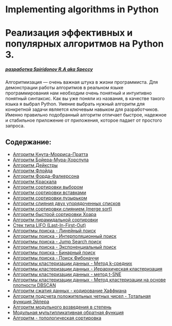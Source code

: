 # Implementing algorithms in Python

# Реализация эффективных и популярных алгоритмов на Python 3.

##### _[разработка Spiridonov R.A aka Speccy]()_

Алгоритмизация — очень важная штука в жизни программиста.
Для демонстрации работы алгоритмов в реальном языке программирования нам необходим очень понятный и интуитивно понятный синтаксис. Как вы уже поняли из названия, в качестве такого языка я выбрал Python.
Умение выбрать нужный алгоритм для конкретной задачи является ключевым навыком для разработчиков. Именно правильно подобранный алгоритм отличает быстрое, надежное и стабильное приложение от приложения, которое падает от простого запроса.


## Содержание:

- [Алгоритм Кнута-Морриса-Пратта](https://github.com/Speccy-Rom/Implementing_algorithms_in_python/tree/master/%D0%90%D0%BB%D0%B3%D0%BE%D1%80%D0%B8%D1%82%D0%BC%D1%8B%20%D0%BF%D0%BE%D0%B8%D1%81%D0%BA%D0%B0%20%D1%81%D1%82%D1%80%D0%BE%D0%BA%D0%B8)
- [Алгоритм Бойера-Мура-Хорспула](https://github.com/Speccy-Rom/Implementing_algorithms_in_python/blob/master/%D0%90%D0%BB%D0%B3%D0%BE%D1%80%D0%B8%D1%82%D0%BC%D1%8B%20%D0%BF%D0%BE%D0%B8%D1%81%D0%BA%D0%B0%20%D1%81%D1%82%D1%80%D0%BE%D0%BA%D0%B8/The%20Boyer-Moore-Horspool%20algorithm.py)
- [Алгоритм Дейкстры](https://github.com/Speccy-Rom/Implementing_algorithms_in_python/blob/master/%D0%90%D0%BB%D0%B3%D0%BE%D1%80%D0%B8%D1%82%D0%BC%D1%8B%20%D0%B3%D1%80%D0%B0%D1%84%D0%BE%D0%B2/Dijkstra%E2%80%99s%20algorithm.py)
- [Алгоритм Флойда](https://github.com/Speccy-Rom/Implementing_algorithms_in_python/blob/master/%D0%90%D0%BB%D0%B3%D0%BE%D1%80%D0%B8%D1%82%D0%BC%D1%8B%20%D0%B3%D1%80%D0%B0%D1%84%D0%BE%D0%B2/algorithm-floyd.py)
- [Алгоритм Форда-Фалкерсона](https://github.com/Speccy-Rom/Implementing_algorithms_in_python/blob/master/%D0%90%D0%BB%D0%B3%D0%BE%D1%80%D0%B8%D1%82%D0%BC%D1%8B%20%D0%B3%D1%80%D0%B0%D1%84%D0%BE%D0%B2/algorithm-forda-fulkersona.py)
- [Алгоритм Краскала](https://github.com/Speccy-Rom/Implementing_algorithms_in_python/blob/master/%D0%90%D0%BB%D0%B3%D0%BE%D1%80%D0%B8%D1%82%D0%BC%D1%8B%20%D0%B3%D1%80%D0%B0%D1%84%D0%BE%D0%B2/algorithm-kruskal.py)
- [Алгоритм сортировки выбором](https://github.com/Speccy-Rom/Implementing_algorithms_in_python/blob/master/%D0%90%D0%BB%D0%B3%D0%BE%D1%80%D0%B8%D1%82%D0%BC%D1%8B%20%D1%81%D0%BE%D1%80%D1%82%D0%B8%D1%80%D0%BE%D0%B2%D0%BE%D0%BA/sort_select.py)
- [Алгоритм сортировки вставками](https://github.com/Speccy-Rom/Implementing_algorithms_in_python/blob/master/%D0%90%D0%BB%D0%B3%D0%BE%D1%80%D0%B8%D1%82%D0%BC%D1%8B%20%D1%81%D0%BE%D1%80%D1%82%D0%B8%D1%80%D0%BE%D0%B2%D0%BE%D0%BA/algorithm_sort_inserts.py)
- [Алгоритм сортировки пузырьком](https://github.com/Speccy-Rom/Implementing_algorithms_in_python/blob/master/%D0%90%D0%BB%D0%B3%D0%BE%D1%80%D0%B8%D1%82%D0%BC%D1%8B%20%D1%81%D0%BE%D1%80%D1%82%D0%B8%D1%80%D0%BE%D0%B2%D0%BE%D0%BA/algorithm-sort-bubble.py)
- [Алгоритм слияния двух упорядоченных списков](https://github.com/Speccy-Rom/Implementing_algorithms_in_python/blob/master/%D0%90%D0%BB%D0%B3%D0%BE%D1%80%D0%B8%D1%82%D0%BC%D1%8B%20%D1%81%D0%BE%D1%80%D1%82%D0%B8%D1%80%D0%BE%D0%B2%D0%BE%D0%BA/algorithm-sort-select.py)
- [Алгоритм сортировки слиянием (merge sort) ](https://github.com/Speccy-Rom/Implementing_algorithms_in_python/blob/master/%D0%90%D0%BB%D0%B3%D0%BE%D1%80%D0%B8%D1%82%D0%BC%D1%8B%20%D1%81%D0%BE%D1%80%D1%82%D0%B8%D1%80%D0%BE%D0%B2%D0%BE%D0%BA/algorithm-sort-merge-list.py)
- [Алгоритм быстрой сортировки Хоара](https://github.com/Speccy-Rom/Implementing_algorithms_in_python/blob/master/%D0%90%D0%BB%D0%B3%D0%BE%D1%80%D0%B8%D1%82%D0%BC%D1%8B%20%D1%81%D0%BE%D1%80%D1%82%D0%B8%D1%80%D0%BE%D0%B2%D0%BE%D0%BA/algorithm-quick-sort.py)
- [Алгоритм пирамидальной сортировки](https://github.com/Speccy-Rom/Implementing_algorithms_in_python/blob/master/%D0%90%D0%BB%D0%B3%D0%BE%D1%80%D0%B8%D1%82%D0%BC%D1%8B%20%D1%81%D0%BE%D1%80%D1%82%D0%B8%D1%80%D0%BE%D0%B2%D0%BE%D0%BA/heap_sort.py)
- [Стек типа LIFO (Last-In-First-Out)](https://github.com/Speccy-Rom/Implementing_algorithms_in_python/blob/master/%D0%A1%D1%82%D0%B5%D0%BA%20LIFO/Last-In-First-Out.py)
- [Алгоритмы поиска - Линейный поиск](https://github.com/Speccy-Rom/Implementing_algorithms_in_python/blob/master/%D0%90%D0%BB%D0%B3%D0%BE%D1%80%D0%B8%D1%82%D0%BC%D1%8B%20%D0%BF%D0%BE%D0%B8%D1%81%D0%BA%D0%B0/liner_search.py)
- [Алгоритмы поиска - Интерполяционный поиск](https://github.com/Speccy-Rom/Implementing_algorithms_in_python/blob/master/%D0%90%D0%BB%D0%B3%D0%BE%D1%80%D0%B8%D1%82%D0%BC%D1%8B%20%D0%BF%D0%BE%D0%B8%D1%81%D0%BA%D0%B0/interpol_search.py)
- [Алгоритмы поиска - Jump Search поиск](https://github.com/Speccy-Rom/Implementing_algorithms_in_python/blob/master/%D0%90%D0%BB%D0%B3%D0%BE%D1%80%D0%B8%D1%82%D0%BC%D1%8B%20%D0%BF%D0%BE%D0%B8%D1%81%D0%BA%D0%B0/Jump_Search.py)
- [Алгоритмы поиска - Экспоненциальный поиск](https://github.com/Speccy-Rom/Implementing_algorithms_in_python/blob/master/%D0%90%D0%BB%D0%B3%D0%BE%D1%80%D0%B8%D1%82%D0%BC%D1%8B%20%D0%BF%D0%BE%D0%B8%D1%81%D0%BA%D0%B0/Exponential_search.py)
- [Алгоритмы поиска - Бинарный поиск](https://github.com/Speccy-Rom/Implementing_algorithms_in_python/blob/master/%D0%90%D0%BB%D0%B3%D0%BE%D1%80%D0%B8%D1%82%D0%BC%D1%8B%20%D0%BF%D0%BE%D0%B8%D1%81%D0%BA%D0%B0/binarn_search.py)
- [Алгоритмы поиска - Поиск Фибоначчи](https://github.com/Speccy-Rom/Implementing_algorithms_in_python/blob/master/%D0%90%D0%BB%D0%B3%D0%BE%D1%80%D0%B8%D1%82%D0%BC%D1%8B%20%D0%BF%D0%BE%D0%B8%D1%81%D0%BA%D0%B0/fibonachi_search.py)
- [Алгоритмы кластеризации данных - Метод k-средних](https://github.com/Speccy-Rom/Implementing_algorithms_in_python/tree/master/%D0%90%D0%BB%D0%B3%D0%BE%D1%80%D0%B8%D1%82%D0%BC%D1%8B%20%D0%BA%D0%BB%D0%B0%D1%81%D1%82%D0%B5%D1%80%D0%B8%D0%B7%D0%B0%D1%86%D0%B8%D0%B8)
- [Алгоритмы кластеризации данных - Иерархическая кластеризация](https://github.com/Speccy-Rom/Implementing_algorithms_in_python/blob/master/%D0%90%D0%BB%D0%B3%D0%BE%D1%80%D0%B8%D1%82%D0%BC%D1%8B%20%D0%BA%D0%BB%D0%B0%D1%81%D1%82%D0%B5%D1%80%D0%B8%D0%B7%D0%B0%D1%86%D0%B8%D0%B8/%D0%98%D0%B5%D1%80%D0%B0%D1%80%D1%85%D0%B8%D1%87%D0%B5%D1%81%D0%BA%D0%B0%D1%8F%20%D0%BA%D0%BB%D0%B0%D1%81%D1%82%D0%B5%D1%80%D0%B8%D0%B7%D0%B0%D1%86%D0%B8%D1%8F.py)
- [Алгоритмы кластеризации данных - метод t-SNE](https://github.com/Speccy-Rom/Implementing_algorithms_in_python/blob/master/%D0%90%D0%BB%D0%B3%D0%BE%D1%80%D0%B8%D1%82%D0%BC%D1%8B%20%D0%BA%D0%BB%D0%B0%D1%81%D1%82%D0%B5%D1%80%D0%B8%D0%B7%D0%B0%D1%86%D0%B8%D0%B8/t-SNE.py)
- [Алгоритмы кластеризации данных - Метод кластеризации на основе плотности DBSCAN](https://github.com/Speccy-Rom/Implementing_algorithms_in_python/blob/master/%D0%90%D0%BB%D0%B3%D0%BE%D1%80%D0%B8%D1%82%D0%BC%D1%8B%20%D0%BA%D0%BB%D0%B0%D1%81%D1%82%D0%B5%D1%80%D0%B8%D0%B7%D0%B0%D1%86%D0%B8%D0%B8/DBSCAN.py)
- [Алгоритм сжатия данных - кодирование Хаффмана](https://github.com/Speccy-Rom/Implementing_algorithms_in_python/tree/master/%D0%90%D0%BB%D0%B3%D0%BE%D1%80%D0%B8%D1%82%D0%BC%D1%8B%20%D0%BA%D0%BE%D0%B4%D0%B8%D1%80%D0%BE%D0%B2%D0%B0%D0%BD%D0%B8%D1%8F%20%D0%B8%20%D1%81%D0%B6%D0%B0%D1%82%D0%B8%D1%8F%20%D0%B4%D0%B0%D0%BD%D0%BD%D1%8B%D1%85)
- [Алгоритм подсчета положительных четных чисел - Тотальная функция Эйлера](https://github.com/Speccy-Rom/Implementing_algorithms_in_python/blob/master/%D0%90%D1%80%D0%B8%D1%84%D0%BC%D0%B5%D1%82%D0%B8%D1%87%D0%B5%D1%81%D0%BA%D0%B8%D0%B5%20%D0%B0%D0%BB%D0%B3%D0%BE%D1%80%D0%B8%D1%82%D0%BC%D1%8B%20%D0%BF%D0%BE%20%D0%BC%D0%BE%D0%B4%D1%83%D0%BB%D1%8E/EulerTotientFunction.py)
- [Алгоритм модульного возведения в степень](https://github.com/Speccy-Rom/Implementing_algorithms_in_python/blob/master/%D0%90%D1%80%D0%B8%D1%84%D0%BC%D0%B5%D1%82%D0%B8%D1%87%D0%B5%D1%81%D0%BA%D0%B8%D0%B5%20%D0%B0%D0%BB%D0%B3%D0%BE%D1%80%D0%B8%D1%82%D0%BC%D1%8B%20%D0%BF%D0%BE%20%D0%BC%D0%BE%D0%B4%D1%83%D0%BB%D1%8E/ModularExponentiatio.py)
- [Модульная мультипликативная обратная функция](https://github.com/Speccy-Rom/Implementing_algorithms_in_python/blob/master/%D0%90%D1%80%D0%B8%D1%84%D0%BC%D0%B5%D1%82%D0%B8%D1%87%D0%B5%D1%81%D0%BA%D0%B8%D0%B5%20%D0%B0%D0%BB%D0%B3%D0%BE%D1%80%D0%B8%D1%82%D0%BC%D1%8B%20%D0%BF%D0%BE%20%D0%BC%D0%BE%D0%B4%D1%83%D0%BB%D1%8E/ModularMultiplicativeInverse.py)
- [Алгоритм - топологическая сортировка ](https://github.com/Speccy-Rom/Implementing_algorithms_in_python/blob/master/%D0%90%D0%BB%D0%B3%D0%BE%D1%80%D0%B8%D1%82%D0%BC%D1%8B%20%D0%B3%D1%80%D0%B0%D1%84%D0%BE%D0%B2/TopologicalSort.py)
